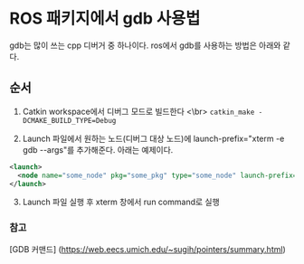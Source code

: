 # ROS 패키지에서 gdb 사용법

gdb는 많이 쓰는 cpp 디버거 중 하나이다.
ros에서 gdb를 사용하는 방법은 아래와 같다.

## 순서
1. Catkin workspace에서 디버그 모드로 빌드한다 <\br>
```catkin_make -DCMAKE_BUILD_TYPE=Debug```

2. Launch 파일에서 원하는 노드(디버그 대상 노드)에 launch-prefix="xterm -e gdb --args"를 추가해준다. 아래는 예제이다.
```xml
<launch>
  <node name="some_node" pkg="some_pkg" type="some_node" launch-prefix="xterm -e gdb --args"/>
</launch>
```

3. Launch 파일 실행 후 xterm 창에서 run command로 실행

### 참고
[GDB 커맨드] (https://web.eecs.umich.edu/~sugih/pointers/summary.html) </br>
